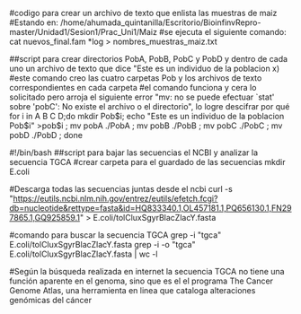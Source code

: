 #codigo para crear un archivo de texto que enlista las muestras de maiz
#Estando en: /home/ahumada_quintanilla/Escritorio/BioinfinvRepro-master/Unidad1/Sesion1/Prac_Uni1/Maiz
#se ejecuta el siguiente comando:
cat nuevos_final.fam *log > nombres_muestras_maiz.txt

##script para crear directorios PobA, PobB, PobC y PobD y dentro de cada uno un archivo de texto que dice "Este es un individuo de la poblacion x)
#este comando creo las cuatro carpetas Pob y los archivos de texto correspondientes en cada carpeta
#el comando funciona y cera lo solicitado pero arroja el siguiente error "mv: no se puede efectuar `stat' sobre 'pobC': No existe el archivo o el directorio", lo logre descifrar por qué
for i in A B C D;do mkdir Pob$i;  echo "Este es un individuo de la poblacion Pob$i" >pob$i ; mv pobA ./PobA ; mv pobB ./PobB ; mv pobC ./PobC ; mv pobD ./PobD  ; done


#!/bin/bash
##script para bajar las secuencias el NCBI y analizar la secuencia TGCA
#crear carpeta para el guardado de las secuencias
mkdir E.coli

#Descarga todas las secuencias juntas desde el ncbi
curl -s "https://eutils.ncbi.nlm.nih.gov/entrez/eutils/efetch.fcgi?db=nucleotide&rettype=fasta&id=HQ833340.1,OL457181.1,PQ656130.1,FN297865.1,GQ925859.1" > E.coli/tolCluxSgyrBlacZlacY.fasta

#comando para buscar la secuencia TGCA
grep -i  "tgca" E.coli/tolCluxSgyrBlacZlacY.fasta
grep -i -o  "tgca" E.coli/tolCluxSgyrBlacZlacY.fasta | wc -l



#Según la búsqueda realizada en internet la secuencia TGCA no tiene una función aparente en el genoma, sino que es el el programa The Cancer Genome Atlas, una herramienta en linea que cataloga alteraciones genómicas del cáncer

